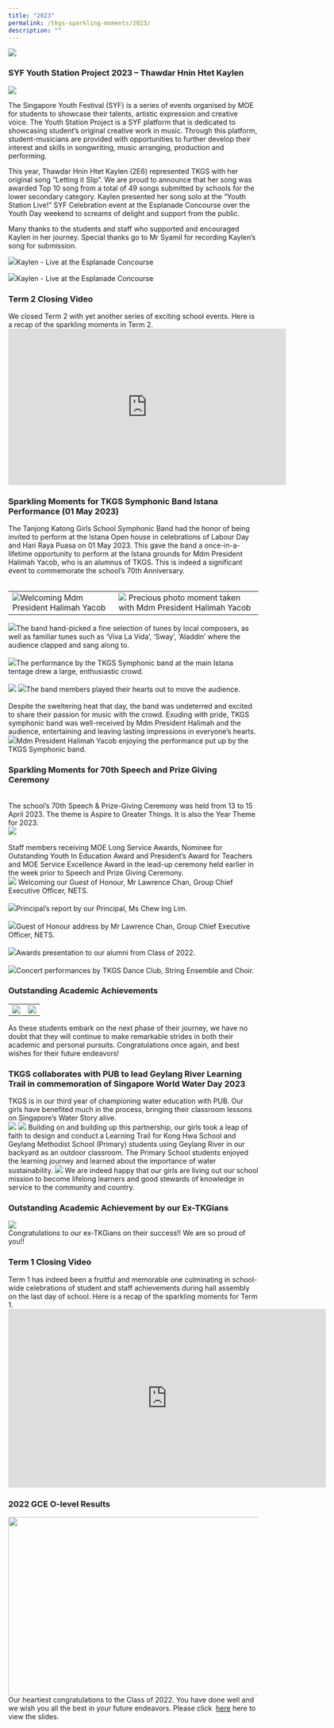 ```yaml
---
title: "2023"
permalink: /tkgs-sparkling-moments/2023/
description: ""
---
```

<img src="/images/Sparkling_Moment/sparkling_intro.png">

<h3><strong>SYF Youth Station Project 2023 – Thawdar Hnin Htet Kaylen</strong></h3>

<a href="https://raw.githubusercontent.com/isomerpages/moe-tkgs/staging/images/Sparkling_Moment/2023/SYF_Thawdar/mainpic.png"><img src="/images/Sparkling_Moment/2023/SYF_Thawdar/mainpic.png"></a>

The Singapore Youth Festival (SYF) is a series of events organised by MOE for students to showcase their talents, artistic expression and creative voice. The Youth Station Project is a SYF platform that is dedicated to showcasing student’s original creative work in music. Through this platform, student-musicians are provided with opportunities to further develop their interest and skills in songwriting, music arranging, production and performing. 

This year, Thawdar Hnin Htet Kaylen (2E6) represented TKGS with her original song “Letting it Slip”. We are proud to announce that her song was awarded Top 10 song from a total of 49 songs submitted by schools for the lower secondary category. Kaylen presented her song solo at the “Youth Station Live!” SYF Celebration event at the Esplanade Concourse over the Youth Day weekend to screams of delight and support from the public. 

Many thanks to the students and staff who supported and encouraged Kaylen in her journey. Special thanks go to Mr Syamil for recording Kaylen’s song for submission.  

<a href="https://raw.githubusercontent.com/isomerpages/moe-tkgs/staging/images/Sparkling_Moment/2023/SYF_Thawdar/subpic1.png"><img src="/images/Sparkling_Moment/2023/SYF_Thawdar/smpic1.png"></a>Kaylen - Live at the Esplanade Concourse

<a href="https://raw.githubusercontent.com/isomerpages/moe-tkgs/staging/images/Sparkling_Moment/2023/SYF_Thawdar/subpic2.png"><img src="/images/Sparkling_Moment/2023/SYF_Thawdar/smpic2.png"></a>Kaylen - Live at the Esplanade Concourse			

<h3><strong>Term 2 Closing Video</strong></h3>
We closed Term 2 with yet another series of exciting school events. Here is a recap of the sparkling moments in Term 2.

<center><iframe allowfullscreen="" allow="accelerometer; autoplay; clipboard-write; encrypted-media; gyroscope; picture-in-picture; web-share" frameborder="0" title="YouTube video player" src="https://www.youtube.com/embed/T2jllENkzJI" height="315" width="560"></iframe></center>

<h3><strong>Sparkling Moments for TKGS Symphonic Band Istana Performance (01 May 2023)</strong></h3>
The Tanjong Katong Girls School Symphonic Band had the honor of being invited to perform at the Istana Open house in celebrations of Labour Day and Hari Raya Puasa on 01 May 2023. This gave the band a once-in-a-lifetime opportunity to perform at the Istana grounds for Mdm President Halimah Yacob, who is an alumnus of TKGS. This is indeed a significant event to commemorate the school’s 70th Anniversary.<br><br>
<table>
	<tbody>
		<tr>
			<td><img src="/images/Sparkling_Moment/2023_Istana/istapnp.jpg">Welcoming Mdm President Halimah Yacob</td>
			<td><img src="/images/Sparkling_Moment/2023_Istana/istagroup.jpg"> Precious photo moment taken with Mdm President Halimah Yacob</td>
		</tr>
	</tbody>
	</table>
<img src="/images/Sparkling_Moment/2023_Istana/istatop.jpg">The band hand-picked a fine selection of tunes by local composers, as well as familiar tunes such as ‘Viva La Vida’, ‘Sway’, ‘Aladdin’ where the audience clapped and sang along to.<br><br>
<img src="/images/Sparkling_Moment/2023_Istana/isamid.jpg">The performance by the TKGS Symphonic band at the main Istana tentage drew a large, enthusiastic crowd.<br><br>
<img src="/images/Sparkling_Moment/2023_Istana/istamidlow.jpg">
<img src="/images/Sparkling_Moment/2023_Istana/istalow.jpg">The band members played their hearts out to move the audience.<br><br>
Despite the sweltering heat that day, the band was undeterred and excited to share their passion for music with the crowd. Exuding with pride, TKGS symphonic band was well-received by Mdm President Halimah and the audience, entertaining and leaving lasting impressions in everyone’s hearts.
	<img src="/images/Sparkling_Moment/2023_Istana/lowlow.jpg">Mdm President Halimah Yacob enjoying the performance put up by the TKGS Symphonic band.

<h3><strong>Sparkling Moments for 70th Speech and Prize Giving Ceremony</strong></h3><br>
The school’s 70th Speech &amp; Prize-Giving Ceremony was held from 13 to 15 April 2023. The theme is Aspire to Greater Things. It is also the Year Theme for 2023.<br>
<img src="/images/Sparkling_Moment/2023_speechday/speech_day_staff_combine.png"><br><br>
Staff members receiving MOE Long Service Awards, Nominee for Outstanding Youth In Education Award and President’s Award for Teachers and MOE Service Excellence Award in the lead-up ceremony held earlier in the week prior to Speech and Prize Giving Ceremony.<br>
<img src="/images/Sparkling_Moment/2023_speechday/nets_ceo_mr_chan.jpg">
Welcoming our Guest of Honour, Mr Lawrence Chan, Group Chief Executive Officer, NETS.<br><br>
<img src="/images/Sparkling_Moment/2023_speechday/p_ms_chew.jpg">Principal’s report by our Principal, Ms Chew Ing Lim.<br><br>
<img src="/images/Sparkling_Moment/2023_speechday/mr_chan_address.jpg">Guest of Honour address by Mr Lawrence Chan, Group Chief Executive Officer, NETS.<br><br>
<img src="/images/Sparkling_Moment/2023_speechday/speech_day_students_combine.png">Awards presentation to our alumni from Class of 2022.<br><br>
<img src="/images/Sparkling_Moment/2023_speechday/speech_day_cca_combine.png">Concert performances by TKGS Dance Club, String Ensemble and Choir.<br>

<h3><strong>Outstanding Academic Achievements</strong></h3>
 <table>
	<tbody>
		<tr>
			<td style="width: 50%;"><img src="/images/Sparkling_Moment/2023_tjc.png"></td>
<td style="width:50%;"><img src="/images/Sparkling_Moment/stem_sp.png">
		</td>
		</tr>
		</tbody>
	</table>
As these students embark on the next phase of their journey, we have no doubt that they will continue to make remarkable strides in both their academic and personal pursuits. Congratulations once again, and best wishes for their future endeavors!

<h3><strong>TKGS collaborates with PUB to lead Geylang River Learning Trail in commemoration of Singapore World Water Day 2023</strong></h3>
TKGS is in our third year of championing water education with PUB. Our girls have benefited much in the process, bringing their classroom lessons on Singapore’s Water Story alive.<br>
<img src="/images/Sparkling_Moment/pub_top.png">
<img src="/images/Sparkling_Moment/pub_lowermid.png">
Building on and building up this partnership, our girls took a leap of faith to design and conduct a Learning Trail for Kong Hwa School and Geylang Methodist School (Primary) students using Geylang River in our backyard as an outdoor classroom. The Primary School students enjoyed the learning journey and learned about the importance of water sustainability.
<img src="/images/Sparkling_Moment/pub_mid.png">
We are indeed happy that our girls are living out our school mission to become lifelong learners and good stewards of knowledge in service to the community and country.

<h3><strong>Outstanding Academic Achievement by our Ex-TKGians</strong></h3>
<img src="/images/Sparkling_Moment/TKGS_Sparkling_Moment.png"><br> Congratulations to our ex-TKGians on their success!! We are so proud of you!!

<h3><strong>Term 1 Closing Video</strong></h3>
Term 1 has indeed been a fruitful and memorable one culminating in school-wide celebrations of student and staff achievements during hall assembly on the last day of school. Here is a recap of the sparkling moments for Term 1.

<center><iframe allowfullscreen="" allow="autoplay; fullscreen; picture-in-picture" frameborder="0" height="360" width="640" src="https://player.vimeo.com/video/817495074?h=6013261ee2"></iframe></center>

<h3><strong>2022 GCE O-level Results</strong></h3>
<img src="/images/Splash.png" style="width:600px;height:360px;"><br>
Our heartiest congratulations to the Class of 2022. You have done well and we wish you all the best in your future endeavors. 
Please click &nbsp;<a href="https://drive.google.com/file/d/1mHFJFMvjglrjr4tuQE_NDwdKpNNUrllw/view?usp=sharing" target="_blank" rel="noopener">here</a>&nbsp;here to view the slides.